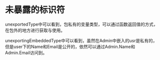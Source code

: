 # 未暴露的标识符

unexportedType中可以看到，包私有的变量类型，可以通过函数返回值的方式，在包外的地方进行获取与使用。

unexportingEmbeddedType中可以看到，虽然在Admin中嵌入的usr是私有的，但是user下的Name和Email是公开的，依然可以通过Admin.Name和Admin.Email访问到。